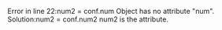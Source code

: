 Error in line 22:num2 = conf.num
Object has no attribute "num".
Solution:num2 = conf.num2
num2 is the attribute.